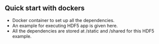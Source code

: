 ## Quick start with dockers
* Docker container to set up all the dependencies.
* An example for executing HDF5 app is given here.
* All the dependencies are stored at /static and /shared for this HDF5 example.
